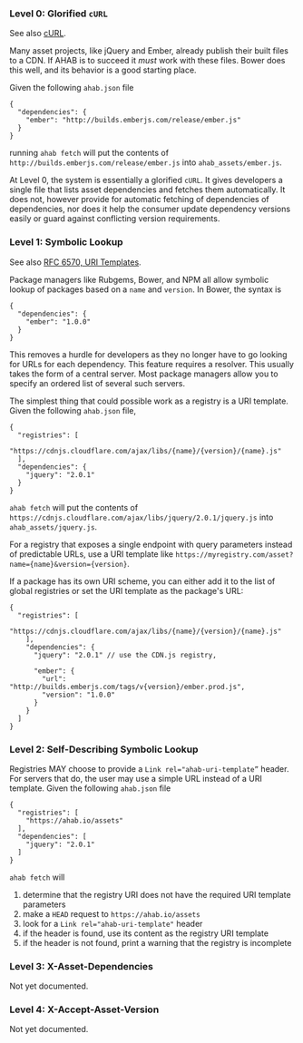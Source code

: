 ### Level 0: Glorified `cURL`

See also [cURL](https://en.wikipedia.org/wiki/CURL).

Many asset projects, like jQuery and Ember, already publish their built files
to a CDN. If AHAB is to succeed it *must* work with these files. Bower does
this well, and its behavior is a good starting place.

Given the following `ahab.json` file

    {
      "dependencies": {
        "ember": "http://builds.emberjs.com/release/ember.js"
      }
    }

running `ahab fetch` will put the contents of
`http://builds.emberjs.com/release/ember.js` into `ahab_assets/ember.js`.

At Level 0, the system is essentially a glorified `cURL`. It gives developers a
single file that lists asset dependencies and fetches them automatically. It
does not, however provide for automatic fetching of dependencies of
dependencies, nor does it help the consumer update dependency versions easily
or guard against conflicting version requirements.

### Level 1: Symbolic Lookup

See also [RFC 6570, URI Templates](http://tools.ietf.org/html/rfc6570).

Package managers like Rubgems, Bower, and NPM all allow symbolic lookup of
packages based on a `name` and `version`. In Bower, the syntax is

    {
      "dependencies": {
        "ember": "1.0.0"
      }
    }

This removes a hurdle for developers as they no longer have to go looking for
URLs for each dependency. This feature requires a resolver. This usually
takes the form of a central server. Most package managers allow you to specify
an ordered list of several such servers.

The simplest thing that could possible work as a registry is a URI template.
Given the following `ahab.json` file,

    {
      "registries": [
        "https://cdnjs.cloudflare.com/ajax/libs/{name}/{version}/{name}.js"
      ],
      "dependencies": {
        "jquery": "2.0.1"
      }
    }

`ahab fetch` will put the contents of
`https://cdnjs.cloudflare.com/ajax/libs/jquery/2.0.1/jquery.js` into
`ahab_assets/jquery.js`.

For a registry that exposes a single endpoint with query parameters instead of
predictable URLs, use a URI template like
`https://myregistry.com/asset?name={name}&version={version}`.

If a package has its own URI scheme, you can either add it to the list of
global registries or set the URI template as the package's URL:

    {
      "registries": [
        "https://cdnjs.cloudflare.com/ajax/libs/{name}/{version}/{name}.js"
        ],
        "dependencies": {
          "jquery": "2.0.1" // use the CDN.js registry,

          "ember": {
            "url": "http://builds.emberjs.com/tags/v{version}/ember.prod.js",
            "version": "1.0.0"
          }
        }
      ]
    }

### Level 2: Self-Describing Symbolic Lookup

Registries MAY choose to provide a `Link rel="ahab-uri-template”` header. For
servers that do, the user may use a simple URL instead of a URI template.
Given the following `ahab.json` file

    {
      "registries": [
        "https://ahab.io/assets"
      ],
      "dependencies": [
        "jquery": "2.0.1"
      ]
    }

`ahab fetch` will

 1. determine that the registry URI does not have the required URI template
    parameters
 1. make a `HEAD` request to `https://ahab.io/assets`
 1. look for a `Link rel="ahab-uri-template"` header
 1. if the header is found, use its content as the registry URI template
 1. if the header is not found, print a warning that the registry is incomplete

### Level 3: X-Asset-Dependencies

Not yet documented.

### Level 4: X-Accept-Asset-Version

Not yet documented.
